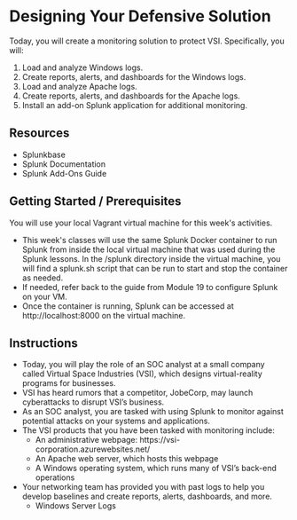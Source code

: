 <!DOCTYPE html>
<html>
<head>
  <title>Designing Your Defensive Solution</title>
</head>
<body>
  <h1>Designing Your Defensive Solution</h1>
  <p>Today, you will create a monitoring solution to protect VSI. Specifically, you will:</p>
  <ol>
    <li>Load and analyze Windows logs.</li>
    <li>Create reports, alerts, and dashboards for the Windows logs.</li>
    <li>Load and analyze Apache logs.</li>
    <li>Create reports, alerts, and dashboards for the Apache logs.</li>
    <li>Install an add-on Splunk application for additional monitoring.</li>
  </ol>
  <h2>Resources</h2>
  <ul>
    <li>Splunkbase</li>
    <li>Splunk Documentation</li>
    <li>Splunk Add-Ons Guide</li>
  </ul>
  <h2>Getting Started / Prerequisites</h2>
  <p>You will use your local Vagrant virtual machine for this week's activities.</p>
  <ul>
    <li>This week's classes will use the same Splunk Docker container to run Splunk from inside the local virtual machine that was used during the Splunk lessons. In the /splunk directory inside the virtual machine, you will find a splunk.sh script that can be run to start and stop the container as needed.</li>
    <li>If needed, refer back to the guide from Module 19 to configure Splunk on your VM.</li>
    <li>Once the container is running, Splunk can be accessed at http://localhost:8000 on the virtual machine.</li>
  </ul>


  <h2>Instructions</h2>
  <ul>
    <li>Today, you will play the role of an SOC analyst at a small company called Virtual Space Industries (VSI), which designs virtual-reality programs for businesses.</li>
    <li>VSI has heard rumors that a competitor, JobeCorp, may launch cyberattacks to disrupt VSI’s business.</li>
    <li>As an SOC analyst, you are tasked with using Splunk to monitor against potential attacks on your systems and applications.</li>
    <li>The VSI products that you have been tasked with monitoring include:
      <ul>
        <li>An administrative webpage: https://vsi-corporation.azurewebsites.net/</li>
        <li>An Apache web server, which hosts this webpage</li>
        <li>A Windows operating system, which runs many of VSI’s back-end operations</li>
      </ul>
    </li>
    <li>Your networking team has provided you with past logs to help you develop baselines and create reports, alerts, dashboards, and more.
      <ul>
        <li>Windows Server Logs
